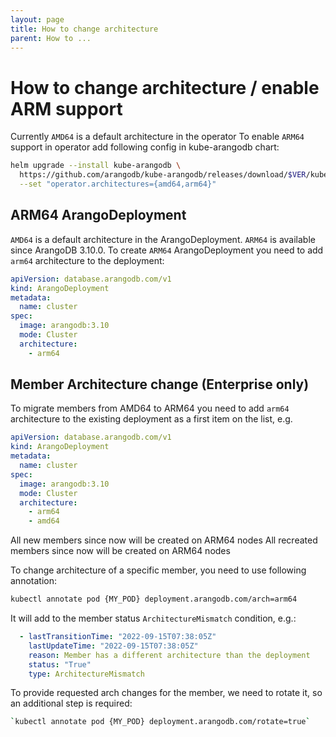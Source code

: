 ```yaml
---
layout: page
title: How to change architecture
parent: How to ...
---
```


# How to change architecture / enable ARM support

Currently `AMD64` is a default architecture in the operator
To enable `ARM64` support in operator add following config in kube-arangodb chart:

```bash
helm upgrade --install kube-arangodb \
  https://github.com/arangodb/kube-arangodb/releases/download/$VER/kube-arangodb-$VER.tgz \
  --set "operator.architectures={amd64,arm64}"
```

## ARM64 ArangoDeployment

`AMD64` is a default architecture in the ArangoDeployment.
`ARM64` is available since ArangoDB 3.10.0.
To create `ARM64` ArangoDeployment you need to add `arm64` architecture to the deployment:

```yaml
apiVersion: database.arangodb.com/v1
kind: ArangoDeployment
metadata:
  name: cluster
spec:
  image: arangodb:3.10
  mode: Cluster
  architecture:
    - arm64
```

## Member Architecture change (Enterprise only)

To migrate members from AMD64 to ARM64 you need to add `arm64` architecture to the existing deployment as a first item on the list, e.g.
```yaml
apiVersion: database.arangodb.com/v1
kind: ArangoDeployment
metadata:
  name: cluster
spec:
  image: arangodb:3.10
  mode: Cluster
  architecture:
    - arm64
    - amd64
```

All new members since now will be created on ARM64 nodes
All recreated members since now will be created on ARM64 nodes

To change architecture of a specific member, you need to use following annotation:
```bash
kubectl annotate pod {MY_POD} deployment.arangodb.com/arch=arm64
```

It will add to the member status `ArchitectureMismatch` condition, e.g.:
```yaml
  - lastTransitionTime: "2022-09-15T07:38:05Z"
    lastUpdateTime: "2022-09-15T07:38:05Z"
    reason: Member has a different architecture than the deployment
    status: "True"
    type: ArchitectureMismatch
```

To provide requested arch changes for the member, we need to rotate it, so an additional step is required:
```bash
`kubectl annotate pod {MY_POD} deployment.arangodb.com/rotate=true`
```
